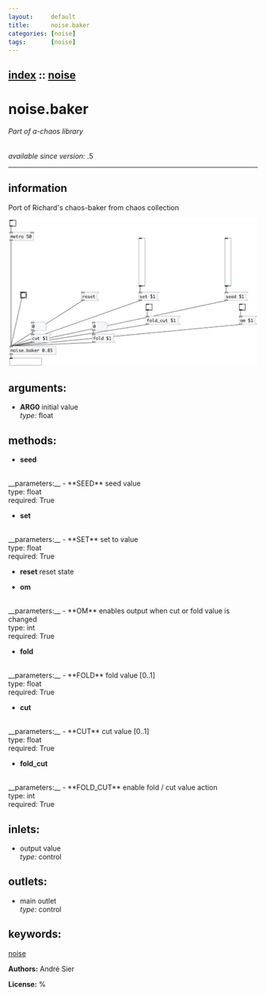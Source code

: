 ```yaml
---
layout:     default
title:      noise.baker
categories: [noise]
tags:       [noise]
---
```

[index](index.html) :: [noise](category_noise.html)
---

# noise.baker

###### Part of a-chaos library

*available since version:* .5

---


## information
Port of Richard&#39;s chaos-baker from chaos collection


[![example](../examples/img/noise.baker.jpg)](../examples/pd/noise.baker.pd)



## arguments:

* **ARG0**
initial value<br>
_type:_ float<br>



## methods:

* **seed**
<br>
  __parameters:__
  - **SEED** seed value<br>
    type: float <br>
    required: True <br>

* **set**
<br>
  __parameters:__
  - **SET** set to value<br>
    type: float <br>
    required: True <br>

* **reset**
reset state<br>

* **om**
<br>
  __parameters:__
  - **OM** enables output when cut or fold value is changed<br>
    type: int <br>
    required: True <br>

* **fold**
<br>
  __parameters:__
  - **FOLD** fold value [0..1]<br>
    type: float <br>
    required: True <br>

* **cut**
<br>
  __parameters:__
  - **CUT** cut value [0..1]<br>
    type: float <br>
    required: True <br>

* **fold_cut**
<br>
  __parameters:__
  - **FOLD_CUT** enable fold / cut value action<br>
    type: int <br>
    required: True <br>






## inlets:

* output value<br>
_type:_ control



## outlets:

* main outlet<br>
_type:_ control



## keywords:

[noise](keywords/noise.html)






**Authors:** André Sier




**License:** %





